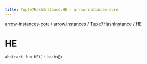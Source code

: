 ```yaml
---
title: Tuple7HashInstance.HE - arrow-instances-core
---
```


[arrow-instances-core](../../index.html) / [arrow.instances](../index.html) / [Tuple7HashInstance](index.html) / [HE](./-h-e.html)

# HE

`abstract fun HE(): Hash<`[`E`](index.html#E)`>`
